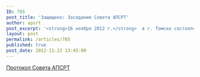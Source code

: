 ```yaml
---
ID: 785
post_title: 'Защищено: Заседание Совета АПСРТ'
author: apsrt
post_excerpt: '<strong>16 ноября 2012 г.</strong>  в г. Томске состоялось заседание Совета АПСРТ (протокол прилагается)'
layout: post
permalink: /articles/785
published: true
post_date: 2012-11-22 13:45:00
---
```

[<span style="text-decoration:underline;"> Протокол Совета АПСРТ </span>][1]

 [1]: http://www.apsrt.ru/docs/sovet98.doc
